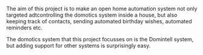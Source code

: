 The aim of this project is to make an open home automation system not only targeted adtcontrolling the domotics system inside a house, but also keeping track of contacts, sending automated birthday wishes, automated reminders etc.

The domotics system that this project focusses on is the Domintell system, but adding support for other systems is surprisingly easy.